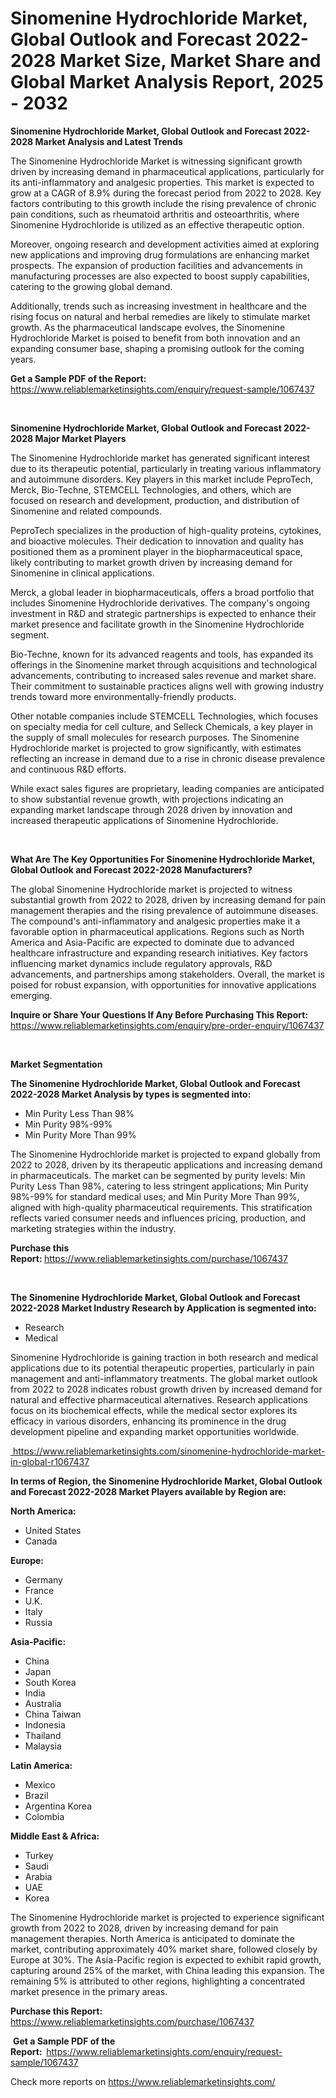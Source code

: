 <p><h1>Sinomenine Hydrochloride Market, Global Outlook and Forecast 2022-2028 Market Size, Market Share and Global Market Analysis Report, 2025 - 2032</h1></p><p><strong>Sinomenine Hydrochloride Market, Global Outlook and Forecast 2022-2028 Market Analysis and Latest Trends</strong></p>
<p><p>The Sinomenine Hydrochloride Market is witnessing significant growth driven by increasing demand in pharmaceutical applications, particularly for its anti-inflammatory and analgesic properties. This market is expected to grow at a CAGR of 8.9% during the forecast period from 2022 to 2028. Key factors contributing to this growth include the rising prevalence of chronic pain conditions, such as rheumatoid arthritis and osteoarthritis, where Sinomenine Hydrochloride is utilized as an effective therapeutic option.</p><p>Moreover, ongoing research and development activities aimed at exploring new applications and improving drug formulations are enhancing market prospects. The expansion of production facilities and advancements in manufacturing processes are also expected to boost supply capabilities, catering to the growing global demand. </p><p>Additionally, trends such as increasing investment in healthcare and the rising focus on natural and herbal remedies are likely to stimulate market growth. As the pharmaceutical landscape evolves, the Sinomenine Hydrochloride Market is poised to benefit from both innovation and an expanding consumer base, shaping a promising outlook for the coming years.</p></p>
<p><strong>Get a Sample PDF of the Report:&nbsp;</strong> <a href="https://www.reliablemarketinsights.com/enquiry/request-sample/1067437?utm_campaign=3577&utm_medium=2&utm_source=Github&utm_content=ia&utm_term=21032025&utm_id=sinomenine-hydrochloride-market-global-outlook-and-forecast-2022-2028">https://www.reliablemarketinsights.com/enquiry/request-sample/1067437</a></p>
<p>&nbsp;</p>
<p><strong>Sinomenine Hydrochloride Market, Global Outlook and Forecast 2022-2028 Major Market Players</strong></p>
<p><p>The Sinomenine Hydrochloride market has generated significant interest due to its therapeutic potential, particularly in treating various inflammatory and autoimmune disorders. Key players in this market include PeproTech, Merck, Bio-Techne, STEMCELL Technologies, and others, which are focused on research and development, production, and distribution of Sinomenine and related compounds.</p><p>PeproTech specializes in the production of high-quality proteins, cytokines, and bioactive molecules. Their dedication to innovation and quality has positioned them as a prominent player in the biopharmaceutical space, likely contributing to market growth driven by increasing demand for Sinomenine in clinical applications.</p><p>Merck, a global leader in biopharmaceuticals, offers a broad portfolio that includes Sinomenine Hydrochloride derivatives. The company's ongoing investment in R&D and strategic partnerships is expected to enhance their market presence and facilitate growth in the Sinomenine Hydrochloride segment.</p><p>Bio-Techne, known for its advanced reagents and tools, has expanded its offerings in the Sinomenine market through acquisitions and technological advancements, contributing to increased sales revenue and market share. Their commitment to sustainable practices aligns well with growing industry trends toward more environmentally-friendly products.</p><p>Other notable companies include STEMCELL Technologies, which focuses on specialty media for cell culture, and Selleck Chemicals, a key player in the supply of small molecules for research purposes. The Sinomenine Hydrochloride market is projected to grow significantly, with estimates reflecting an increase in demand due to a rise in chronic disease prevalence and continuous R&D efforts.</p><p>While exact sales figures are proprietary, leading companies are anticipated to show substantial revenue growth, with projections indicating an expanding market landscape through 2028 driven by innovation and increased therapeutic applications of Sinomenine Hydrochloride.</p></p>
<p>&nbsp;</p>
<p><strong>What Are The Key Opportunities For Sinomenine Hydrochloride Market, Global Outlook and Forecast 2022-2028 Manufacturers?</strong></p>
<p><p>The global Sinomenine Hydrochloride market is projected to witness substantial growth from 2022 to 2028, driven by increasing demand for pain management therapies and the rising prevalence of autoimmune diseases. The compound's anti-inflammatory and analgesic properties make it a favorable option in pharmaceutical applications. Regions such as North America and Asia-Pacific are expected to dominate due to advanced healthcare infrastructure and expanding research initiatives. Key factors influencing market dynamics include regulatory approvals, R&D advancements, and partnerships among stakeholders. Overall, the market is poised for robust expansion, with opportunities for innovative applications emerging.</p></p>
<p><strong>Inquire or Share Your Questions If Any Before Purchasing This Report:</strong> <a href="https://www.reliablemarketinsights.com/enquiry/pre-order-enquiry/1067437?utm_campaign=3577&utm_medium=2&utm_source=Github&utm_content=ia&utm_term=21032025&utm_id=sinomenine-hydrochloride-market-global-outlook-and-forecast-2022-2028">https://www.reliablemarketinsights.com/enquiry/pre-order-enquiry/1067437</a></p>
<p>&nbsp;</p>
<p><strong>Market Segmentation</strong></p>
<p><strong>The Sinomenine Hydrochloride Market, Global Outlook and Forecast 2022-2028 Market Analysis by types is segmented into:</strong></p>
<p><ul><li>Min Purity Less Than 98%</li><li>Min Purity 98%-99%</li><li>Min Purity More Than 99%</li></ul></p>
<p><p>The Sinomenine Hydrochloride market is projected to expand globally from 2022 to 2028, driven by its therapeutic applications and increasing demand in pharmaceuticals. The market can be segmented by purity levels: Min Purity Less Than 98%, catering to less stringent applications; Min Purity 98%-99% for standard medical uses; and Min Purity More Than 99%, aligned with high-quality pharmaceutical requirements. This stratification reflects varied consumer needs and influences pricing, production, and marketing strategies within the industry.</p></p>
<p><strong>Purchase this Report:&nbsp;</strong><a href="https://www.reliablemarketinsights.com/purchase/1067437?utm_campaign=3577&utm_medium=2&utm_source=Github&utm_content=ia&utm_term=21032025&utm_id=sinomenine-hydrochloride-market-global-outlook-and-forecast-2022-2028">https://www.reliablemarketinsights.com/purchase/1067437</a></p>
<p>&nbsp;</p>
<p><strong>The Sinomenine Hydrochloride Market, Global Outlook and Forecast 2022-2028 Market Industry Research by Application is segmented into:</strong></p>
<p><ul><li>Research</li><li>Medical</li></ul></p>
<p><p>Sinomenine Hydrochloride is gaining traction in both research and medical applications due to its potential therapeutic properties, particularly in pain management and anti-inflammatory treatments. The global market outlook from 2022 to 2028 indicates robust growth driven by increased demand for natural and effective pharmaceutical alternatives. Research applications focus on its biochemical effects, while the medical sector explores its efficacy in various disorders, enhancing its prominence in the drug development pipeline and expanding market opportunities worldwide.</p></p>
<p><a href="https://www.reliablemarketinsights.com/sinomenine-hydrochloride-market-in-global-r1067437?utm_campaign=3577&utm_medium=2&utm_source=Github&utm_content=ia&utm_term=21032025&utm_id=sinomenine-hydrochloride-market-global-outlook-and-forecast-2022-2028">&nbsp;https://www.reliablemarketinsights.com/sinomenine-hydrochloride-market-in-global-r1067437</a></p>
<p><strong>In terms of Region, the Sinomenine Hydrochloride Market, Global Outlook and Forecast 2022-2028 Market Players available by Region are:</strong></p>
<p>
    <p> <strong> North America: </strong>
        <ul>
            <li>United States</li>
            <li>Canada</li>
        </ul>
        </p> 
    <p> <strong> Europe: </strong>
        <ul>
            <li>Germany</li>
            <li>France</li>
            <li>U.K.</li>
            <li>Italy</li>
            <li>Russia</li>
        </ul>
        </p> 
    <p> <strong> Asia-Pacific: </strong>
        <ul>
            <li>China</li>
            <li>Japan</li>
            <li>South Korea</li>
            <li>India</li>
            <li>Australia</li>
            <li>China Taiwan</li>
            <li>Indonesia</li>
            <li>Thailand</li>
            <li>Malaysia</li>
        </ul>
        </p> 
    <p> <strong> Latin America: </strong>
        <ul>
            <li>Mexico</li>
            <li>Brazil</li>
            <li>Argentina Korea</li>
            <li>Colombia</li>
        </ul>
        </p> 
    <p> <strong> Middle East & Africa: </strong>
        <ul>
            <li>Turkey</li>
            <li>Saudi</li>
            <li>Arabia</li>
            <li>UAE</li>
            <li>Korea</li>
        </ul>
    </p>
    </p>
<p><p>The Sinomenine Hydrochloride market is projected to experience significant growth from 2022 to 2028, driven by increasing demand for pain management therapies. North America is anticipated to dominate the market, contributing approximately 40% market share, followed closely by Europe at 30%. The Asia-Pacific region is expected to exhibit rapid growth, capturing around 25% of the market, with China leading this expansion. The remaining 5% is attributed to other regions, highlighting a concentrated market presence in the primary areas.</p></p>
<p><strong>Purchase this Report: </strong><a href="https://www.reliablemarketinsights.com/purchase/1067437?utm_campaign=3577&utm_medium=2&utm_source=Github&utm_content=ia&utm_term=21032025&utm_id=sinomenine-hydrochloride-market-global-outlook-and-forecast-2022-2028">https://www.reliablemarketinsights.com/purchase/1067437</a></p>
<p>&nbsp;<strong>Get a Sample PDF of the Report:&nbsp;&nbsp;</strong><a href="https://www.reliablemarketinsights.com/enquiry/request-sample/1067437?utm_campaign=3577&utm_medium=2&utm_source=Github&utm_content=ia&utm_term=21032025&utm_id=sinomenine-hydrochloride-market-global-outlook-and-forecast-2022-2028">https://www.reliablemarketinsights.com/enquiry/request-sample/1067437</a></p>
<p><strong></strong></p>
<p>Check more reports on <a href="https://www.reliablemarketinsights.com/?utm_campaign=3577&utm_medium=2&utm_source=Github&utm_content=ia&utm_term=21032025&utm_id=sinomenine-hydrochloride-market-global-outlook-and-forecast-2022-2028">https://www.reliablemarketinsights.com/</a></p>